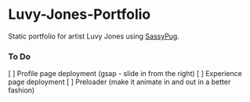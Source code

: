 # Luvy-Jones-Portfolio

Static portfolio for artist Luvy Jones using [SassyPug](https://github.com/mbusson/SassyPug).

### To Do

[ ] Profile page deployment (gsap - slide in from the right)
[ ] Experience page deployment
[ ] Preloader (make it animate in and out in a better fashion)
